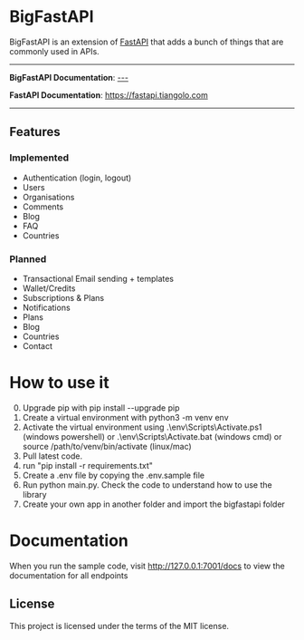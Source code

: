 # BigFastAPI

BigFastAPI is an extension of [FastAPI](https://github.com/tiangolo/fastapi) that adds a bunch of things that are commonly used in APIs.

---
**BigFastAPI Documentation**: <a href="" target="_blank">---</a>

**FastAPI Documentation**: <a href="https://fastapi.tiangolo.com" target="_blank">https://fastapi.tiangolo.com</a>

---

## Features

### Implemented
- Authentication (login, logout)
- Users
- Organisations
- Comments
- Blog
- FAQ
- Countries

### Planned
- Transactional Email sending + templates
- Wallet/Credits
- Subscriptions & Plans
- Notifications
- Plans
- Blog
- Countries
- Contact


# How to use it 

0. Upgrade pip with pip install --upgrade pip
1. Create a virtual environment with python3 -m venv env
2. Activate the virtual environment using .\env\Scripts\Activate.ps1 (windows powershell) or .\env\Scripts\Activate.bat 
    (windows cmd) or source /path/to/venv/bin/activate (linux/mac)
3. Pull latest code.
4. run "pip install -r requirements.txt"
5. Create a .env file by copying the .env.sample file
6. Run python main.py. Check the code to understand how to use the library
7. Create your own app in another folder and import the bigfastapi folder

# Documentation

When you run the sample code, visit http://127.0.0.1:7001/docs to view the documentation for all endpoints

## License

This project is licensed under the terms of the MIT license.